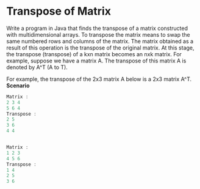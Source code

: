 # Transpose of Matrix
Write a program in Java that finds the transpose of a matrix constructed with multidimensional arrays.
To transpose the matrix means to swap the same numbered rows and columns of the matrix. The matrix obtained as a result of this operation is the transpose of the original matrix. At this stage, the transpose (transpose) of a kxn matrix becomes an nxk matrix. For example, suppose we have a matrix A. The transpose of this matrix A is denoted by A^T (A to T).

For example, the transpose of the 2x3 matrix A below is a 2x3 matrix A^T.
**Scenario**
```java
Matrix :
2 3 4
5 6 4
Transpose :
2 5
3 6
4 4


Matrix :
1 2 3
4 5 6
Transpose :
1 4
2 5
3 6
```
